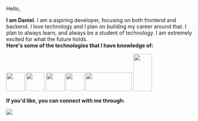 Hello,

<strong>I am Daniel.</strong> I am a aspiring developer, focusing on both frontend and backend. I love technology and I plan on building my career around that. I plan to always learn, and always be a student of technology. I am extremely excited for what the future holds.<br>
<strong>Here's some of the technologies that I have knowledge of:


<img src="https://github.com/Danieltdasilva/daniel/assets/106720042/637fd046-267e-4216-b351-5e0380556d3f" width="50" height="50" />
<img src="https://github.com/Danieltdasilva/daniel/assets/106720042/5d17dc3f-a965-4883-86d2-8bbd3c8a8f08" width="50" height="50" />
<img src="https://github.com/Danieltdasilva/daniel/assets/106720042/05d29135-bfca-4c21-9510-84c93659b89e" width="50" height="50" />
<img src="https://github.com/Danieltdasilva/daniel/assets/106720042/83aff3fa-29ca-4f2c-a15e-8386eea96bee" width="50" height="50" />
<img src="https://github.com/Danieltdasilva/daniel/assets/106720042/d3b3f54a-21a4-4d8d-b7c6-283091a9bd5d" width="125" height="50" />
<img src="https://github.com/Danieltdasilva/daniel/assets/106720042/b6fe7e88-d0cc-4a9e-a9f3-862a214a992e" width="50" height="100" />

If you'd like, you can connect with me through:

[<img src="https://img.shields.io/badge/linkedin-%230077B5.svg?&style=for-the-badge&logo=linkedin&logoColor=white" />](https://www.linkedin.com/in/rolwane/)

